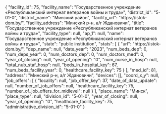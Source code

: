 {
    "facility_id": 75,
    "facility_name": "Государственное учреждение «Республиканский интернат ветеранов войны и труда»",
    "district_id": "5-01-0",
    "district_name": "Минский район",
    "facility_url": "https:\/\/istok-dom.by\/",
    "facility_address": "Минский р-н, а\/г Ждановичи",
    "title": "Государственное учреждение «Республиканский интернат ветеранов войны и труда»",
    "facility_type": null,
    "ap_1": null,
    "name": "Государственное учреждение «Республиканский интернат ветеранов войны и труда»",
    "state": "public institution",
    "stats": [
        {
            "url": "https:\/\/istok-dom.by\/",
            "dep_name": null,
            "date_year": "2023",
            "num_beds_dep": 0,
            "num_deps_year": 0,
            "num_doctors_dep": 0,
            "num_doctors_med": 0,
            "year_of_closing": null,
            "year_of_opening": "0",
            "num_nurse_in_hosp": null,
            "total_nub_staf_hosp": null,
            "beds_in_hospital_key": 67,
            "num_beds_facility_year": 0,
            "healthcare_facility_key": 75
        }
    ],
    "med_id": 81,
    "address": "Минский р-н, а\/г Ждановичи",
    "devices": [],
    "coord_x_y": null,
    "job_offers": [
        {
            "locality": null,
            "job_offer_key": 37,
            "date_of_data_update": null,
            "number_of_job_offers": null,
            "healthcare_facility_key": 75,
            "number_of_job_offers_for_midlevel": null
        }
    ],
    "place_name": "Минск",
    "place_type": null,
    "division_id": "5-01-0",
    "year_of_closing": null,
    "year_of_opening": "0",
    "healthcare_facility_key": 75,
    "administrative_division_id": "5-01-0"
}